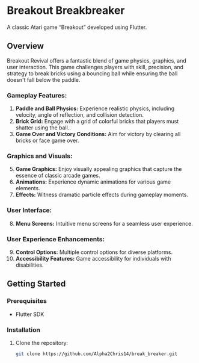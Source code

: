 # Breakout Breakbreaker

A classic Atari game “Breakout” developed using Flutter.

## Overview

Breakout Revival offers a fantastic blend of game physics, graphics, and user interaction. This game challenges players with skill, precision, and strategy to break bricks using a bouncing ball while ensuring the ball doesn't fall below the paddle.

### Gameplay Features:

1. **Paddle and Ball Physics:** Experience realistic physics, including velocity, angle of reflection, and collision detection.
2. **Brick Grid:** Engage with a grid of colorful bricks that players must shatter using the ball..
3. **Game Over and Victory Conditions:** Aim for victory by clearing all bricks or face game over.

### Graphics and Visuals:

5. **Game Graphics:** Enjoy visually appealing graphics that capture the essence of classic arcade games.
6. **Animations:** Experience dynamic animations for various game elements.
7. **Effects:** Witness dramatic particle effects during gameplay moments.

### User Interface:

8. **Menu Screens:** Intuitive menu screens for a seamless user experience.


### User Experience Enhancements:

9. **Control Options:** Multiple control options for diverse platforms.
10. **Accessibility Features:** Game accessibility for individuals with disabilities.

## Getting Started

### Prerequisites

- Flutter SDK

### Installation

1. Clone the repository:
   ```sh
   git clone https://github.com/Alpha2Chris14/break_breaker.git
